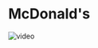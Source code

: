 # McDonald's

![video](https://media3.giphy.com/media/0928rsNsyiCSCaOWY6/giphy.gif?cid=790b761179a875cc26510dd69ea3f3db00e7a913402c2ad8&rid=giphy.gif&ct=g)

